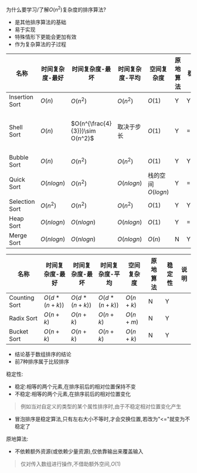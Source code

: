 为什么要学习/了解$O(n^2)$复杂度的排序算法?
- 是其他排序算法的基础
- 易于实现
- 特殊情形下更能会更加有效
- 作为复杂算法的子过程


| 名称           | 时间复杂度-最好 | 时间复杂度-最坏                 | 时间复杂度-平均 | 空间复杂度        | 原地算法 | 稳定性 |                说明                |
| -------------- | --------------- | ------------------------------- | --------------- | ----------------- | -------- | ------ | :--------------------------------: |
| Insertion Sort | $O(n)$          | $O(n^2)$                        | $O(n^2)$        | $O(1)$            | Y        | Y      |                                    |
| Shell Sort     | $O(n)$          | $O(n^{\frac{4}{3}})\sim O(n^2)$ | 取决于步长      | $O(1)$            | Y        | ==N==  | Shell Sort是Insertion Sort的改进版 |
| Bubble Sort    | $O(n)$          | $O(n^2)$                        | $O(n^2)$        | $O(1)$            | Y        | Y      |                                    |
| Quick Sort     | $O(nlogn)$      | $O(n^2)$                        | $O(nlogn)$      | 栈的空间$O(logn)$ | Y        | ==N==  |                                    |
| Selection Sort | $O(n^2)$        | $O(n^2)$                        | $O(n^2)$        | $O(1)$            | Y        | Y      |                                    |
| Heap Sort      | $O(nlogn)$      | $O(nlogn)$                      | $O(nlogn)$      | $O(1)$            | Y        | ==N==  |                                    |
| Merge Sort     | $O(nlogn)$      | $O(nlogn)$                      | $O(nlogn)$      | $O(n)$            | N        | Y      |                                    |

| 名称           | 时间复杂度-最好 | 时间复杂度-最坏                 | 时间复杂度-平均 | 空间复杂度        | 原地算法 | 稳定性 |                说明                |
| -------------- | --------------- | ------------------------------- | --------------- | ----------------- | -------- | ------ | :--------------------------------: |
| Counting Sort  | $O(d*(n+k))$    | $O(d*(n+k))$                    | $O(d*(n+k))$    | $O(n+k)$          | N        | Y      |                                    |
| Radix Sort     | $O(n+k)$        | $O(n+k)$                        | $O(n+k)$        | $O(n+m)$          | N        | Y      |                                    |
| Bucket Sort    | $O(n+k)$        | $O(n+k)$                        | $O(n+k)$        | $O(n+k)$          | N        | Y      |                                    |

- 结论基于数组排序的结论
- 前7种排序属于比较排序


稳定性:
- 稳定:相等的两个元素,在排序前后的相对位置保持不变
- 不稳定:相等的两个元素,在排序前后的相对位置变化
> 例如当对自定义的类型的某个属性排序时,由于不稳定相对位置变化产生
- 冒泡排序是稳定算法,只有左右大小不等时,才会交换位置,若改为"<="就变为不稳定了

原地算法:

- 不依赖额外资源(或依赖少量资源),仅依靠输出来覆盖输入
> 仅对传入数组进行操作,不借助额外空间,$O(1)$
